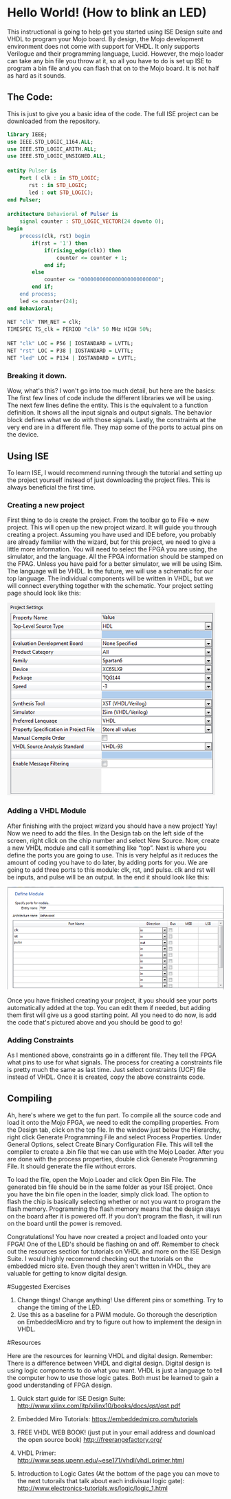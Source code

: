 # Hello World!  (How to blink an LED)

This instructional is going to help get you started using ISE Design suite and VHDL to program your Mojo board.  By design, the Mojo development environment does not come with support for VHDL.  It only supports Verilogue and their programming language, Lucid.  However, the mojo loader can take any bin file you throw at it, so all you have to do is set up ISE to program a bin file and you can flash that on to the Mojo board.  It is not half as hard as it sounds.    

## The Code:

This is just to give you a basic idea of the code.  The full ISE project can be downloaded from the repository.  

```VHDL
library IEEE;
use IEEE.STD_LOGIC_1164.ALL;
use IEEE.STD_LOGIC_ARITH.ALL;
use IEEE.STD_LOGIC_UNSIGNED.ALL;

entity Pulser is
    Port ( clk : in STD_LOGIC;
	   rst : in STD_LOGIC;
	   led : out STD_LOGIC);
end Pulser;

architecture Behavioral of Pulser is
	signal counter : STD_LOGIC_VECTOR(24 downto 0);
begin
	process(clk, rst) begin
		if(rst = '1') then
			if(rising_edge(clk)) then
				counter <= counter + 1;
			end if;
		else
			counter <= "0000000000000000000000000";
		end if;
	end process;
	led <= counter(24);
end Behavioral;
```

```VHDL
NET "clk" TNM_NET = clk;
TIMESPEC TS_clk = PERIOD "clk" 50 MHz HIGH 50%;

NET "clk" LOC = P56 | IOSTANDARD = LVTTL;
NET "rst" LOC = P38 | IOSTANDARD = LVTTL;
NET "led" LOC = P134 | IOSTANDARD = LVTTL;
```

### Breaking it down.  

Wow, what's this?  I won't go into too much detail, but here are the basics:  The first few lines of code include the different libraries we will be using.  The next few lines define the entity.  This is the equivalent to a function definition.  It shows all the input signals and output signals.  The behavior block defines what we do with those signals.  Lastly, the constraints at the very end are in a different file.  They map some of the ports to actual pins on the device.  

## Using ISE

To learn ISE, I would recommend running through the tutorial and setting up the project yourself instead of just downloading the project files.  This is always beneficial the first time.  

### Creating a new project

First thing to do is create the project.  From the toolbar go to File => new project.  This will open up the new project wizard.  It will guide you through creating a project.  Assuming you have used and IDE before, you probably are already familiar with the wizard, but for this project, we need to give a little more information.  You will need to select the FPGA you are using, the simulator, and the language.  All the FPGA information should be stamped on the FPAG.  Unless you have paid for a better simulator, we will be using ISim.  The language will be VHDL.  In the future, we will use a schematic for our top language.  The individual components will be written in VHDL, but we will connect everything together with the schematic.  Your project setting page should look like this:  

![alt text](https://github.com/CollinBradford/BeginningFPGA/blob/BurstCounterTutorial/Hello-World/Project%20Resources/Project%20Settings.PNG "Projet Properties")

### Adding a VHDL Module

After finishing with the project wizard you should have a new project!  Yay!  Now we need to add the files.  In the Design tab on the left side of the screen, right click on the chip number and select New Source.  Now, create a new VHDL module and call it something like “top”.  Next is where you define the ports you are going to use.  This is very helpful as it reduces the amount of coding you have to do later, by adding ports for you.  We are going to add three ports to this module: clk, rst, and pulse.  clk and rst will be inputs, and pulse will be an output.  In the end it should look like this:  

![alt text](https://github.com/CollinBradford/BeginningFPGA/blob/BurstCounterTutorial/Hello-World/Project%20Resources/Ports.PNG "Ports")

Once you have finished creating your project, it you should see your ports automatically added at the top.  You can edit them if needed, but adding them first will give us a good starting point.  All you need to do now, is add the code that's pictured above and you should be good to go!  

### Adding Constraints

As I mentioned above, constraints go in a different file.  They tell the FPGA what pins to use for what signals.  The process for creating a constraints file is pretty much the same as last time.  Just select constraints (UCF) file instead of VHDL.  Once it is created, copy the above constraints code.  

## Compiling

Ah, here's where we get to the fun part.  To compile all the source code and load it onto the Mojo FPGA, we need to edit the compiling properties.  From the Design tab, click on the top file.  In the window just below the Hierarchy, right click Generate Programming File and select Process Properties.  Under General Options, select Create Binary Configuration File.  This will tell the compiler to create a .bin file that we can use with the Mojo Loader.  After you are done with the process properties, double click Generate Programming File.  It should generate the file without errors.  

To load the file, open the Mojo Loader and click Open Bin File.  The generated bin file should be in the same folder as your ISE project.  Once you have the bin file open in the loader, simply click load.  The option to flash the chip is basically selecting whether or not you want to program the flash memory.  Programming the flash memory means that the design stays on the board after it is powered off.  If you don't program the flash, it will run on the board until the power is removed.  

Congratulations!  You have now created a project and loaded onto your FPGA!  One of the LED's should be flashing on and off.  Remember to check out the resources section for tutorials on VHDL and more on the ISE Design Suite.  I would highly recommend checking out the tutorials on the embedded micro site.  Even though they aren't written in VHDL, they are valuable for getting to know digital design.

#Suggested Exercises

1. Change things!  Change anything!  Use different pins or something.  Try to change the timing of the LED.  
2. Use this as a baseline for a PWM module.  Go thorough the description on EmbeddedMicro and try to figure out how to implement the design in VHDL.  

#Resources

Here are the resources for learning VHDL and digital design.  Remember:  There is a difference between VHDL and digital design.  Digital design is using logic components to do what you want.  VHDL is just a language to tell the computer how to use those logic gates.  Both must be learned to gain a good understanding of FPGA design.  

1. Quick start guide for ISE Design Suite: http://www.xilinx.com/itp/xilinx10/books/docs/qst/qst.pdf

2. Embedded Miro Tutorials:  https://embeddedmicro.com/tutorials

3. FREE VHDL WEB BOOK!  (just put in your email address and download the open source book) http://freerangefactory.org/

4. VHDL Primer: http://www.seas.upenn.edu/~ese171/vhdl/vhdl_primer.html

5. Introduction to Logic Gates (At the bottom of the page you can move to the next tutorails that talk about each indivisual logic gate): http://www.electronics-tutorials.ws/logic/logic_1.html

